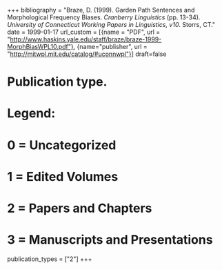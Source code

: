 +++
bibliography = "Braze, D. (1999). Garden Path Sentences and Morphological Frequency Biases. *Cranberry Linguistics* (pp. 13-34). *University of Connecticut Working Papers in Linguistics, v10*. Storrs, CT."
date = 1999-01-17
url_custom = [{name = "PDF", url = "http://www.haskins.yale.edu/staff/braze/braze-1999-MorphBiasWPL10.pdf"}, {name="publisher", url = "http://mitwpl.mit.edu/catalog/#uconnwpl"}]
draft=false
# Publication type.
# Legend:
# 0 = Uncategorized
# 1 = Edited Volumes
# 2 = Papers and Chapters
# 3 = Manuscripts and Presentations
publication_types = ["2"]
+++
